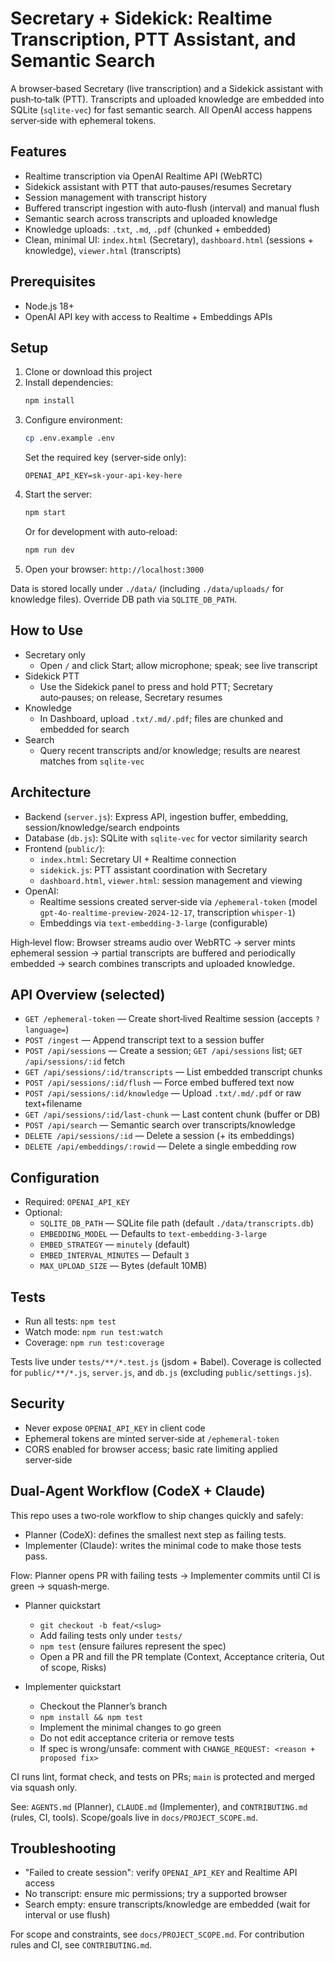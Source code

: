 # Secretary + Sidekick: Realtime Transcription, PTT Assistant, and Semantic Search

A browser‑based Secretary (live transcription) and a Sidekick assistant with push‑to‑talk (PTT). Transcripts and uploaded knowledge are embedded into SQLite (`sqlite-vec`) for fast semantic search. All OpenAI access happens server‑side with ephemeral tokens.

## Features

- Realtime transcription via OpenAI Realtime API (WebRTC)
- Sidekick assistant with PTT that auto‑pauses/resumes Secretary
- Session management with transcript history
- Buffered transcript ingestion with auto‑flush (interval) and manual flush
- Semantic search across transcripts and uploaded knowledge
- Knowledge uploads: `.txt`, `.md`, `.pdf` (chunked + embedded)
- Clean, minimal UI: `index.html` (Secretary), `dashboard.html` (sessions + knowledge), `viewer.html` (transcripts)

## Prerequisites

- Node.js 18+
- OpenAI API key with access to Realtime + Embeddings APIs

## Setup

1. Clone or download this project
2. Install dependencies:
   ```bash
   npm install
   ```
3. Configure environment:
   ```bash
   cp .env.example .env
   ```
   Set the required key (server‑side only):
   ```
   OPENAI_API_KEY=sk-your-api-key-here
   ```
4. Start the server:
   ```bash
   npm start
   ```
   Or for development with auto‑reload:
   ```bash
   npm run dev
   ```
5. Open your browser: `http://localhost:3000`

Data is stored locally under `./data/` (including `./data/uploads/` for knowledge files). Override DB path via `SQLITE_DB_PATH`.

## How to Use

- Secretary only
  - Open `/` and click Start; allow microphone; speak; see live transcript
- Sidekick PTT
  - Use the Sidekick panel to press and hold PTT; Secretary auto‑pauses; on release, Secretary resumes
- Knowledge
  - In Dashboard, upload `.txt/.md/.pdf`; files are chunked and embedded for search
- Search
  - Query recent transcripts and/or knowledge; results are nearest matches from `sqlite-vec`

## Architecture

- Backend (`server.js`): Express API, ingestion buffer, embedding, session/knowledge/search endpoints
- Database (`db.js`): SQLite with `sqlite-vec` for vector similarity search
- Frontend (`public/`):
  - `index.html`: Secretary UI + Realtime connection
  - `sidekick.js`: PTT assistant coordination with Secretary
  - `dashboard.html`, `viewer.html`: session management and viewing
- OpenAI:
  - Realtime sessions created server‑side via `/ephemeral-token` (model `gpt-4o-realtime-preview-2024-12-17`, transcription `whisper-1`)
  - Embeddings via `text-embedding-3-large` (configurable)

High‑level flow: Browser streams audio over WebRTC → server mints ephemeral session → partial transcripts are buffered and periodically embedded → search combines transcripts and uploaded knowledge.

## API Overview (selected)

- `GET /ephemeral-token` — Create short‑lived Realtime session (accepts `?language=`)
- `POST /ingest` — Append transcript text to a session buffer
- `POST /api/sessions` — Create a session; `GET /api/sessions` list; `GET /api/sessions/:id` fetch
- `GET /api/sessions/:id/transcripts` — List embedded transcript chunks
- `POST /api/sessions/:id/flush` — Force embed buffered text now
- `POST /api/sessions/:id/knowledge` — Upload `.txt/.md/.pdf` or raw text+filename
- `GET /api/sessions/:id/last-chunk` — Last content chunk (buffer or DB)
- `POST /api/search` — Semantic search over transcripts/knowledge
- `DELETE /api/sessions/:id` — Delete a session (+ its embeddings)
- `DELETE /api/embeddings/:rowid` — Delete a single embedding row

## Configuration

- Required: `OPENAI_API_KEY`
- Optional:
  - `SQLITE_DB_PATH` — SQLite file path (default `./data/transcripts.db`)
  - `EMBEDDING_MODEL` — Defaults to `text-embedding-3-large`
  - `EMBED_STRATEGY` — `minutely` (default)
  - `EMBED_INTERVAL_MINUTES` — Default `3`
  - `MAX_UPLOAD_SIZE` — Bytes (default 10MB)

## Tests

- Run all tests: `npm test`
- Watch mode: `npm run test:watch`
- Coverage: `npm run test:coverage`

Tests live under `tests/**/*.test.js` (jsdom + Babel). Coverage is collected for `public/**/*.js`, `server.js`, and `db.js` (excluding `public/settings.js`).

## Security

- Never expose `OPENAI_API_KEY` in client code
- Ephemeral tokens are minted server‑side at `/ephemeral-token`
- CORS enabled for browser access; basic rate limiting applied server‑side

## Dual‑Agent Workflow (CodeX + Claude)

This repo uses a two‑role workflow to ship changes quickly and safely:

- Planner (CodeX): defines the smallest next step as failing tests.
- Implementer (Claude): writes the minimal code to make those tests pass.

Flow: Planner opens PR with failing tests → Implementer commits until CI is green → squash‑merge.

- Planner quickstart
  - `git checkout -b feat/<slug>`
  - Add failing tests only under `tests/`
  - `npm test` (ensure failures represent the spec)
  - Open a PR and fill the PR template (Context, Acceptance criteria, Out of scope, Risks)

- Implementer quickstart
  - Checkout the Planner’s branch
  - `npm install && npm test`
  - Implement the minimal changes to go green
  - Do not edit acceptance criteria or remove tests
  - If spec is wrong/unsafe: comment with `CHANGE_REQUEST: <reason + proposed fix>`

CI runs lint, format check, and tests on PRs; `main` is protected and merged via squash only.

See: `AGENTS.md` (Planner), `CLAUDE.md` (Implementer), and `CONTRIBUTING.md` (rules, CI, tools). Scope/goals live in `docs/PROJECT_SCOPE.md`.

## Troubleshooting

- "Failed to create session": verify `OPENAI_API_KEY` and Realtime API access
- No transcript: ensure mic permissions; try a supported browser
- Search empty: ensure transcripts/knowledge are embedded (wait for interval or use flush)

For scope and constraints, see `docs/PROJECT_SCOPE.md`. For contribution rules and CI, see `CONTRIBUTING.md`.
